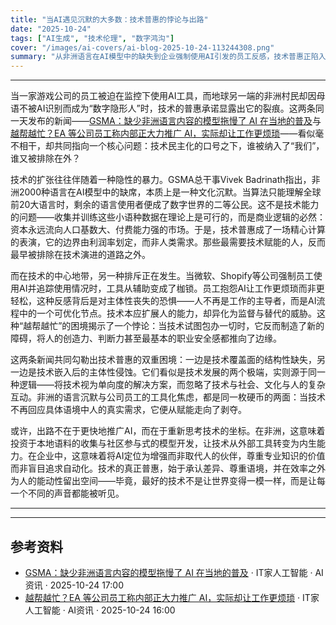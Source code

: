 ```yaml
---
title: "当AI遇见沉默的大多数：技术普惠的悖论与出路"
date: "2025-10-24"
tags: ["AI生成", "技术伦理", "数字鸿沟"]
cover: "/images/ai-covers/ai-blog-2025-10-24-113244308.png"
summary: "从非洲语言在AI模型中的缺失到企业强制使用AI引发的员工反感，技术普惠正陷入双重困境。真正的挑战不在于技术本身，而在于我们是否愿意为边缘群体留出空间，以及在效率至上之外重新发现人的价值。"
---
```


<!-- AI 生成文章元数据 -->
<!-- 生成时间: 2025-10-24T11:32:44.308Z -->
<!-- 新闻抓取时间: 2025-10-24T11:31:38.114Z -->
<!-- 新闻来源：AI资讯 2 条 -->

---

当一家游戏公司的员工被迫在监控下使用AI工具，而地球另一端的非洲村民却因母语不被AI识别而成为“数字隐形人”时，技术的普惠承诺显露出它的裂痕。这两条同一天发布的新闻——[GSMA：缺少非洲语言内容的模型拖慢了 AI 在当地的普及](https://www.ithome.com/0/892/104.htm)与[越帮越忙？EA 等公司员工称内部正大力推广 AI，实际却让工作更烦琐](https://www.ithome.com/0/892/066.htm)——看似毫不相干，却共同指向一个核心问题：技术民主化的口号之下，谁被纳入了“我们”，谁又被排除在外？

技术的扩张往往伴随着一种隐性的暴力。GSMA总干事Vivek Badrinath指出，非洲2000种语言在AI模型中的缺席，本质上是一种文化沉默。当算法只能理解全球前20大语言时，剩余的语言使用者便成了数字世界的二等公民。这不是技术能力的问题——收集并训练这些小语种数据在理论上是可行的，而是商业逻辑的必然：资本永远流向人口基数大、付费能力强的市场。于是，技术普惠成了一场精心计算的表演，它的边界由利润率划定，而非人类需求。那些最需要技术赋能的人，反而最早被排除在技术演进的道路之外。

而在技术的中心地带，另一种排斥正在发生。当微软、Shopify等公司强制员工使用AI并追踪使用情况时，工具从辅助变成了枷锁。员工抱怨AI让工作更烦琐而非更轻松，这种反感背后是对主体性丧失的恐惧——人不再是工作的主导者，而是AI流程中的一个可优化节点。技术本应扩展人的能力，却异化为监督与替代的威胁。这种“越帮越忙”的困境揭示了一个悖论：当技术试图包办一切时，它反而制造了新的障碍，将人的创造力、判断力甚至最基本的职业安全感都推向了边缘。

这两条新闻共同勾勒出技术普惠的双重困境：一边是技术覆盖面的结构性缺失，另一边是技术嵌入后的主体性侵蚀。它们看似是技术发展的两个极端，实则源于同一种逻辑——将技术视为单向度的解决方案，而忽略了技术与社会、文化与人的复杂互动。非洲的语言沉默与公司员工的工具化焦虑，都是同一枚硬币的两面：当技术不再回应具体语境中人的真实需求，它便从赋能走向了剥夺。

或许，出路不在于更快地推广AI，而在于重新思考技术的坐标。在非洲，这意味着投资于本地语料的收集与社区参与式的模型开发，让技术从外部工具转变为内生能力。在企业中，这意味着将AI定位为增强而非取代人的伙伴，尊重专业知识的价值而非盲目追求自动化。技术的真正普惠，始于承认差异、尊重语境，并在效率之外为人的能动性留出空间——毕竟，最好的技术不是让世界变得一模一样，而是让每一个不同的声音都能被听见。

---

---

## 参考资料

- [GSMA：缺少非洲语言内容的模型拖慢了 AI 在当地的普及](https://www.ithome.com/0/892/104.htm) · IT家人工智能 · AI资讯 · 2025-10-24 17:00
- [越帮越忙？EA 等公司员工称内部正大力推广 AI，实际却让工作更烦琐](https://www.ithome.com/0/892/066.htm) · IT家人工智能 · AI资讯 · 2025-10-24 16:00